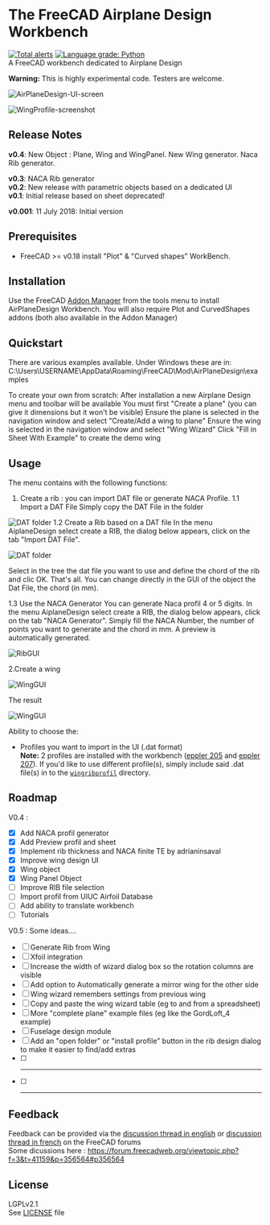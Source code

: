 # The FreeCAD Airplane Design Workbench
[![Total alerts](https://img.shields.io/lgtm/alerts/g/FredsFactory/FreeCAD_AirPlaneDesign.svg?logo=lgtm&logoWidth=18)](https://lgtm.com/projects/g/FredsFactory/FreeCAD_AirPlaneDesign/alerts/) [![Language grade: Python](https://img.shields.io/lgtm/grade/python/g/FredsFactory/FreeCAD_AirPlaneDesign.svg?logo=lgtm&logoWidth=18)](https://lgtm.com/projects/g/FredsFactory/FreeCAD_AirPlaneDesign/context:python)  
A FreeCAD workbench dedicated to Airplane Design  

**Warning:** This is highly experimental code. Testers are welcome.

![AirPlaneDesign-UI-screen](resources/WingResult.png)

![WingProfile-screenshot](resources/AirplaneDesign001.png)

## Release Notes
**v0.4**: 
New Object : Plane, Wing and WingPanel. 
New Wing generator.
Naca Rib generator.

**v0.3**: NACA Rib generator  
**v0.2**: New release with parametric objects based on a dedicated UI  
**v0.1**: Initial release based on sheet  deprecated!

**v0.001**: 11 July 2018: Initial version

## Prerequisites
* FreeCAD >= v0.18
install "Plot"  & "Curved shapes" WorkBench.

## Installation
Use the FreeCAD [Addon Manager](https://github.com/FreeCAD/FreeCAD-addons#installing) from the tools menu to install AirPlaneDesign Workbench.
You will also require Plot and CurvedShapes addons (both also available in the Addon Manager)

## Quickstart
There are various examples available. Under Windows these are in: C:\Users\USERNAME\AppData\Roaming\FreeCAD\Mod\AirPlaneDesign\examples

To create your own from scratch:
After installation a new Airplane Design menu and toolbar will be available
You must first "Create a plane" (you can give it dimensions but it won't be visible)
Ensure the plane is selected in the navigation window and select "Create/Add a wing to plane"
Ensure the wing is selected in the navigation window and select "Wing Wizard"
Click "Fill in Sheet With Example" to create the demo wing

## Usage

The menu contains with the following functions:  
1. Create a rib : you can import DAT file or generate NACA Profile.
1.1 Import a DAT File
Simply copy the DAT File in the folder

![DAT folder](resources/Ribsfolder.png)
1.2 Create a Rib based on a DAT file
In the menu AiplaneDesign select create a RIB, the dialog below appears, click on the tab "Import DAT File".

![DAT folder](resources/RIBSGUI1.png)

Select in the tree the dat file you want to use and define the chord of the rib and clic OK. That's all.
You can change directly in the GUI of the object the Dat File, the chord (in mm). 

1.3 Use the NACA Generator
You can generate Naca profil 4 or 5 digits. In the menu AiplaneDesign select create a RIB, the dialog below appears, click on the tab "NACA Generator". Simply fill the NACA Number, the number of points you want to generate and the chord in mm. A preview is automatically generated. 

![RibGUI](resources/RibGUI.png)


2.Create a wing


![WingGUI](resources/WingGUI.png)

The result

![WingGUI](resources/WingResult.png)



Ability to choose the:  
* Profiles you want to import in the UI (.dat format)  
 **Note:** 2 profiles are installed with the workbench ([eppler 205](wingribprofil/e205.dat) and [eppler 207](wingribprofil/e207.dat)). If you'd like to use different profile(s), simply include said .dat file(s) in to the [`wingribprofil`](wingribprofil/) directory.

## Roadmap

V0.4 :
- [X] Add NACA profil generator
- [X] Add Preview profil and sheet
- [X] Implement rib thickness and NACA finite TE by adrianinsaval
- [X] Improve wing design UI
- [X] Wing object
- [X] Wing Panel Object
- [ ] Improve RIB file selection 
- [ ] Import profil from UIUC Airfoil Database
- [ ] Add ability to translate workbench
- [ ] Tutorials

V0.5 : Some ideas....
- [ ] Generate Rib from Wing
- [ ] Xfoil integration
- [ ] Increase the width of wizard dialog box so the rotation columns are visible
- [ ] Add option to Automatically generate a mirror wing for the other side
- [ ] Wing wizard remembers settings from previous wing
- [ ] Copy and paste the wing wizard table (eg to and from a spreadsheet)
- [ ] More "complete plane" example files (eg like the GordLoft_4 example)
- [ ] Fuselage design module
- [ ] Add an "open folder" or "install profile" button in the rib design dialog to make it easier to find/add extras
- [ ] ----------
- [ ] ----------

## Feedback
Feedback can be provided via the [discussion thread in english](https://forum.freecadweb.org/viewtopic.php?f=8&t=42208) or [discussion thread in french](https://forum.freecadweb.org/viewtopic.php?f=12&t=40376) on the FreeCAD forums  
Some dicussions here : https://forum.freecadweb.org/viewtopic.php?f=3&t=41159&p=356564#p356564

## License
LGPLv2.1  
See [LICENSE](LICENSE) file


